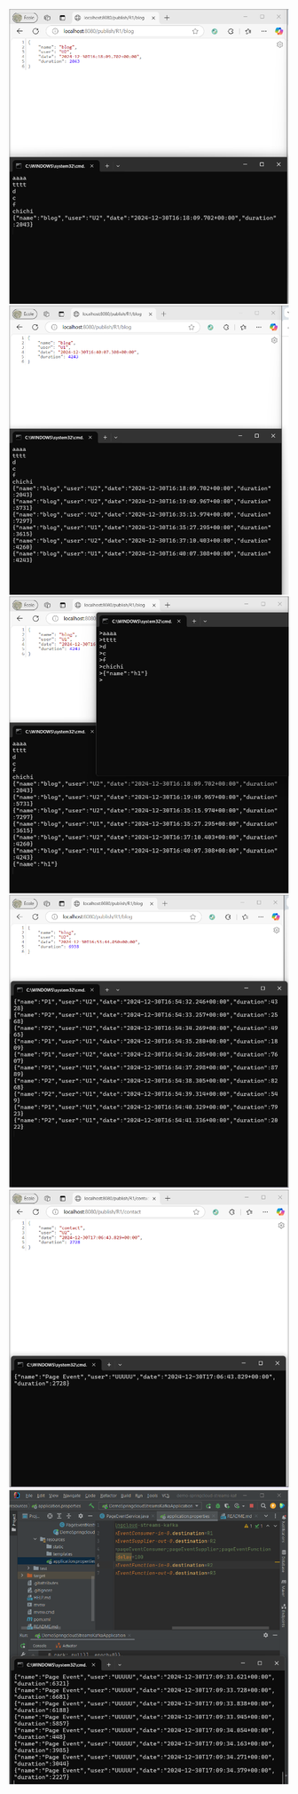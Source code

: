 <img src="./IMAGES/img.png">
<img src="./IMAGES/img_1.png">
<img src="./IMAGES/img_2.png">
<img src="./IMAGES/img_3.png">
<img src="./IMAGES/img_4.png">
<img src="./IMAGES/img_5.png">
